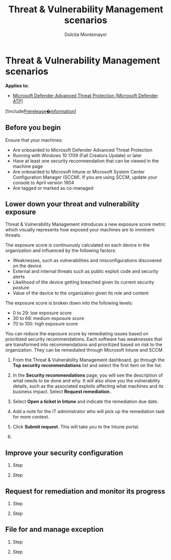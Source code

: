 ﻿---
title: Threat & Vulnerability Management scenarios
description: 
keywords: 
search.product: Windows 10
search.appverid: met150
ms.prod: w10
ms.mktglfcycl: deploy
ms.sitesec: library
ms.pagetype: security
ms.author: dolmont
author: Dolcita Montemayor
ms.localizationpriority: medium
manager: dansimp
audience: ITPro
ms.collection: M365-security-compliance 
ms.topic: article
---

# Threat & Vulnerability Management scenarios
**Applies to:**
- [Microsoft Defender Advanced Threat Protection (Microsoft Defender ATP)](https://go.microsoft.com/fwlink/p/?linkid=2069559)

[!include[Prerelease�information](prerelease.md)]

## Before you begin
Ensure that your machines:
- Are onboarded to Microsoft Defender Advanced Threat Protection
- Running with Windows 10 1709 (Fall Creators Update) or later
- Have at least one security recommendation that can be viewed in the machine page
- Are onboarded to Microsoft Intune or Microsoft System Center Configuration Manager (SCCM). If you are using SCCM, update your console to April version 1904
- Are tagged or marked as co-managed

## Lower down your threat and vulnerability exposure
Threat & Vulnerability Management introduces a new exposure score metric which visually represents how exposed your machines are to imminent threats.

The exposure score is continuously calculated on each device in the organization and influenced by the following factors:
- Weaknesses, such as vulnerabilities and misconfigurations discovered on the device
- External and internal threats such as public exploit code and security alerts
- Likelihood of the device getting breached given its current security posture
- Value of the device to the organization given its role and content

The exposure score is broken down into the following levels:
- 0 to 29: low exposure score
- 30 to 69: medium exposure score
- 70 to 100: high exposure score

You can reduce the exposure score by remediating issues based on prioritized security recommendations. Each software has weaknesses that are transformed into recommendations and prioritized based on risk to the organization. They can be remediated through Microsoft Intune and SCCM

1. From the Threat & Vulnerability Management dashboard, go through the **Top security recommendations** list and select the first item on the list.

2. In the **Security recommendations** page, you will see the description of what needs to be done and why. It will also show you the vulnerability details, such as the associated exploits affecting what machines and its business impact. Select **Request remediation**.. 

3. Select **Open a ticket in Intune** and indicate the remediation due date.
    
4.	Add a note for the IT administrator who will pick up the remediation task for more context. 

5.	Click **Submit request**. This will take you to the Intune portal.

6.	<Add Intune portal workflow here>


## Improve your security configuration
1. Step

2. Step


## Request for remediation and monitor its progress

1. Step

2. Step


## File for and manage exception

1. Step

2. Step
